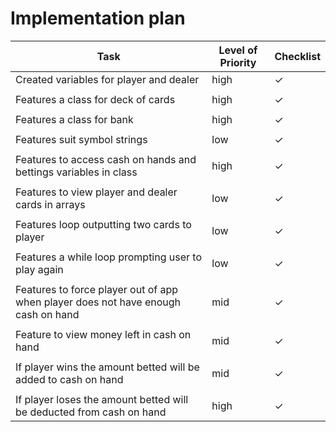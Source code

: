 # Implementation plan

| Task                                                                              | Level of Priority | Checklist |
| --------------------------------------------------------------------------------- | ----------------- | --------- |
| Created variables for player and dealer                                           | high              | ✓         |
|                                                                                   |
| Features a class for deck of cards                                                | high              | ✓         |
|                                                                                   |
| Features a class for bank                                                         | high              | ✓         |
|                                                                                   |
| Features suit symbol strings                                                      | low               | ✓         |
|                                                                                   |
| Features to access cash on hands and bettings variables in class                  | high              | ✓         |
|                                                                                   |
| Features to view player and dealer cards in arrays                                | low               | ✓         |
|                                                                                   |
| Features loop outputting two cards to player                                      | low               | ✓         |
|                                                                                   |
| Features a while loop prompting user to play again                                | low               | ✓         |
|                                                                                   |
| Features to force player out of app when player does not have enough cash on hand | mid               | ✓         |
|                                                                                   |
| Feature to view money left in cash on hand                                        | mid               | ✓         |
|                                                                                   |
| If player wins the amount betted will be added to cash on hand                    | mid              | ✓         |
|                                                                                   |
| If player loses the amount betted will be deducted from cash on hand              | high              | ✓         |